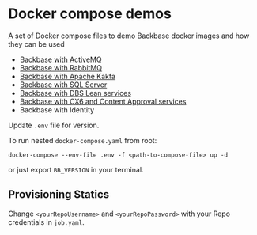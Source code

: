 # Docker compose demos

A set of Docker compose files to demo Backbase docker images and how they can be used

- [Backbase with ActiveMQ](docker-compose.yaml)
- [Backbase with RabbitMQ](rabbitmq/docker-compose.yaml)
- [Backbase with Apache Kakfa](kafka/docker-compose.yaml)
- [Backbase with SQL Server](mssql-server/docker-compose.yaml)
- [Backbase with DBS Lean services](dbs-lean/docker-compose.yaml)
- [Backbase with CX6 and Content Approval services](content-approval/docker-compose.yaml)
- Backbase with Identity 

Update `.env` file for version.

To run nested `docker-compose.yaml` from root:
```
docker-compose --env-file .env -f <path-to-compose-file> up -d
```
or just export `BB_VERSION` in your terminal.

## Provisioning Statics

Change `<yourRepoUsername>` and `<yourRepoPassword>` with your Repo credentials in `job.yaml`.

